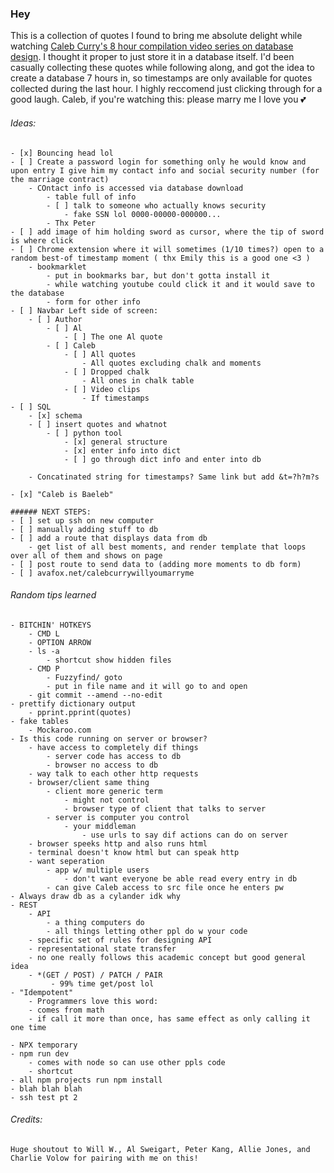 ### Hey

This is a collection of quotes I found to bring me absolute delight while watching [Caleb Curry's 8 hour compilation video series on database design](https://www.youtube.com/watch?v=h0j0QN2b57M&t=0h0m0s). I thought it proper to just store it in a database itself. I'd been casually collecting these quotes while following along, and got the idea to create a database 7 hours in, so timestamps are only available for quotes collected during the last hour. I highly reccomend just clicking through for a good laugh. Caleb, if you're watching this: please marry me I love you 💕

###### Ideas:
    - [x] Bouncing head lol
    - [ ] Create a password login for something only he would know and upon entry I give him my contact info and social security number (for the marriage contract)
        - COntact info is accessed via database download 
            - table full of info
            - [ ] talk to someone who actually knows security 
                - fake SSN lol 0000-00000-000000...
            - Thx Peter
    - [ ] add image of him holding sword as cursor, where the tip of sword is where click
    - [ ] Chrome extension where it will sometimes (1/10 times?) open to a random best-of timestamp moment ( thx Emily this is a good one <3 )
        - bookmarklet
            - put in bookmarks bar, but don't gotta install it
            - while watching youtube could click it and it would save to the database
            - form for other info
    - [ ] Navbar Left side of screen:
        - [ ] Author
            - [ ] Al
                - [ ] The one Al quote
            - [ ] Caleb
                - [ ] All quotes
                    - All quotes excluding chalk and moments
                - [ ] Dropped chalk
                    - All ones in chalk table
                - [ ] Video clips
                    - If timestamps
    - [ ] SQL
        - [x] schema
        - [ ] insert quotes and whatnot
            - [ ] python tool
                - [x] general structure
                - [x] enter info into dict
                - [ ] go through dict info and enter into db

        - Concatinated string for timestamps? Same link but add &t=?h?m?s

    - [x] "Caleb is Baeleb"

    ###### NEXT STEPS:
    - [ ] set up ssh on new computer
    - [ ] manually adding stuff to db
    - [ ] add a route that displays data from db
        - get list of all best moments, and render template that loops over all of them and shows on page
    - [ ] post route to send data to (adding more moments to db form)
    - [ ] avafox.net/calebcurrywillyoumarryme

###### Random tips learned
    - BITCHIN' HOTKEYS 
        - CMD L
        - OPTION ARROW
        - ls -a
            - shortcut show hidden files
        - CMD P 
            - Fuzzyfind/ goto
            - put in file name and it will go to and open
        - git commit --amend --no-edit
    - prettify dictionary output
        - pprint.pprint(quotes)
    - fake tables
        - Mockaroo.com
    - Is this code running on server or browser?
        - have access to completely dif things
            - server code has access to db
            - browser no access to db
        - way talk to each other http requests
        - browser/client same thing
            - client more generic term
                - might not control
                - browser type of client that talks to server
            - server is computer you control
                - your middleman
                    - use urls to say dif actions can do on server
        - browser speeks http and also runs html
        - terminal doesn't know html but can speak http
        - want seperation
            - app w/ multiple users
                - don't want everyone be able read every entry in db
            - can give Caleb access to src file once he enters pw
    - Always draw db as a cylander idk why
    - REST
        - API
            - a thing computers do
            - all things letting other ppl do w your code
        - specific set of rules for designing API
        - representational state transfer
        - no one really follows this academic concept but good general idea
        - *(GET / POST) / PATCH / PAIR
             - 99% time get/post lol
    - "Idempotent"
        - Programmers love this word:
        - comes from math
        - if call it more than once, has same effect as only calling it one time

    - NPX temporary
    - npm run dev
        - comes with node so can use other ppls code
        - shortcut
    - all npm projects run npm install
    - blah blah blah
    - ssh test pt 2

    
        

###### Credits:
    Huge shoutout to Will W., Al Sweigart, Peter Kang, Allie Jones, and Charlie Volow for pairing with me on this!